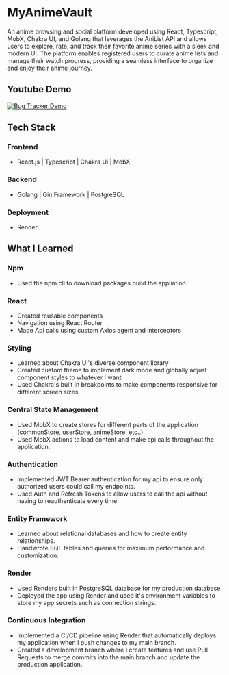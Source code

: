 # MyAnimeVault
 An anime browsing and social platform developed using React, Typescript, MobX, Chakra UI, and Golang that leverages the AniList API and allows users to explore, rate, and track their favorite anime series with a sleek and modern UI. The platform enables registered users to curate anime lists and manage their watch progress, providing a seamless interface to organize and enjoy their anime journey.

## Youtube Demo
 [![Bug Tracker Demo](https://img.youtube.com/vi/tl8NMqteznU/0.jpg)](https://www.youtube.com/watch?v=tl8NMqteznU)
   
## Tech Stack
### Frontend
* React.js | Typescript | Chakra Ui | MobX
### Backend
* Golang | Gin Framework | PostgreSQL
### Deployment
* Render

## What I Learned
### Npm
* Used the npm cli to download packages build the appliation
### React
* Created reusable components
* Navigation using React Router
* Made Api calls using custom Axios agent and interceptors
### Styling
* Learned about Chakra Ui's diverse component library 
* Created custom theme to implement dark mode and globally adjust component styles to whatever I want
* Used Chakra's built in breakpoints to make components responsive for different screen sizes
### Central State Management
* Used MobX to create stores for different parts of the application (commonStore, userStore, animeStore, etc..)
* Used MobX actions to load content and make api calls throughout the application.
### Authentication
* Implemented JWT Bearer authentication for my api to ensure only authorized users could call my endpoints.
* Used Auth and Refresh Tokens to allow users to call the api without having to reauthenticate every time.
### Entity Framework
* Learned about relational databases and how to create entity relationships.
* Handwrote SQL tables and queries for maximum performance and customization.
### Render
* Used Renders built in PostgreSQL database for my production database.
* Deployed the app using Render and used it's environment variables to store my app secrets such as connection strings.
### Continuous Integration
* Implemented a CI/CD pipeline using Render that automatically deploys my application when I push changes to my main branch.
* Created a development branch where I create features and use Pull Requests to merge commits into the main branch and update the production application.
